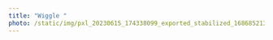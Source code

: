 ```yaml
---
title: "Wiggle "
photo: /static/img/pxl_20230615_174338099_exported_stabilized_1686852133171.gif
---
```

